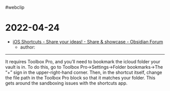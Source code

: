 \#webclip

# 2022-04-24

* [iOS Shortcuts - Share your ideas! - Share & showcase - Obsidian Forum](https://forum.obsidian.md/t/ios-shortcuts-share-your-ideas/15149?page=5)
  * author: 

---

It requires Toolbox Pro, and you’ll need to bookmark the icloud folder your vault is in. To do this, go to Toolbox Pro->Settings->Folder bookmarks->The “+” sign in the upper-right-hand corner. Then, in the shortcut itself, change the file path in the Toolbox Pro block so that it matches your folder. This gets around the sandboxing issues with the shortcuts app.
